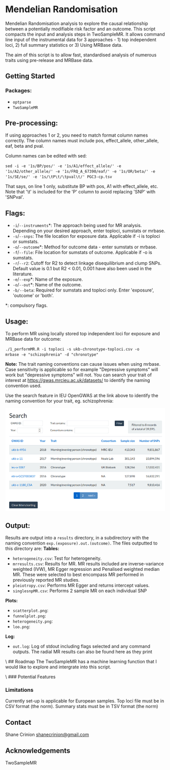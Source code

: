 # Mendelian Randomisation
Mendelian Randomisation analysis to explore the causal relationship between a potentially modifiable risk factor and an outcome. This script compacts the input and analysis steps in TwoSampleMR. It allows command line input of the instrumental data for 3 approaches - 1) top independent loci, 2) full summary statistics or 3) Using MRBase data. 

The aim of this script is to allow fast, standardised analysis of numerous traits using pre-release and MRBase data.


<!-- GETTING STARTED -->
## Getting Started
### Packages:
- <code>optparse</code>
- <code>TwoSampleMR</code>

## Pre-processing:
If using approaches 1 or 2, you need to match format column names correctly. The column names must include pos, effect_allele, other_allele, eaf, beta and pval.

Column names can be edited with sed:

<code>sed -i -e '1s/BP/pos/' -e '1s/A1/effect_allele/' -e '1s/A2/other_allele/' -e '1s/FRQ_A_67390/eaf/' -e '1s/OR/beta/' -e '1s/SE/se/' -e '1s/\tP\t/\tpval\t/' PGC3-cp.tsv</code>

That says, on line 1 only, substitute BP with pos, A1 with effect_allele, etc. Note that '\t' is included for the 'P' column to avoid replacing 'SNP' with 'SNPval'. 

<!-- USAGE EXAMPLES -->
## Flags:
- <code>-i</code>/<code>--instruments</code>\*:  The approach being used for MR analysis. Depending on your desired approach, enter toploci, sumstats or mrbase.  
- <code>-s</code>/<code>--snps</code>: The file location for exposure data. Applicable if </code>-i</code> is toploci or sumstats.
- <code>-o</code>/<code>--outcome</code>\*: Method for outcome data - enter sumstats or mrbase.
- <code>-f</code>/<code>--file</code>: File location for sumstats of outcome. Applicable if -o is sumstats. 
- <code>-r</code>/<code>--r2</code>: Cutoff for R2 to detect linkage disequilibrium and clump SNPs. Default value is 0.1 but R2 < 0.01, 0.001 have also been used in the literature.
- <code>-e</code>/<code>--exp</code>\*: Name of the exposure.
- <code>-o</code>/<code>--out</code>\*: Name of the outcome.
- <code>-b/--beta</code>\: Required for sumstats and toploci only. Enter 'exposure', 'outcome' or 'both'.

\*: compulsory flags.

## Usage:

To perform MR using locally stored top independent loci for exposure and MRBase data for outcome: 

<code>./1_performMR.R  -i toploci -s ukb-chronotype-toploci.csv -o mrbase -e "schizophrenia" -d "chronotype" </code> 

<b>Note:</b> The trait naming conventions can cause issues when using mrbase. Case sensitivity is applicable so for example "Depressive symptoms" will work but "depressive symptoms" will not. You can search your trait of interest at https://gwas.mrcieu.ac.uk/datasets/ to identify the naming convention used.

Use the search feature in IEU OpenGWAS at the link above to identify the naming convention for your trait, eg. schizophrenia:

![Search](./img/GWAS_search.png)

## Output:
Results are output into a <code>results</code> directory, in a subdirectory with the naming convention <code>exp.(exposure).out.(outcome)</code>. The files outputted to this directory are:
<b>Tables:</b>
- <code>heterogeneity.csv</code>: Test for heterogeneity.  
- <code>mrresults.csv</code>: Results for MR. MR results included are inverse-variance weighted (IVW), MR Egger regression and Penalised weighted median MR. These were selected to best encompass MR performed in previously reported MR studies. 
- <code>pleiotropy.csv</code>: Performs MR Egger and returns intercept values.
- <code>singlesnpMR.csv</code>: Performs 2 sample MR on each individual SNP

<b>Plots:</b>
- <code>scatterplot.png</code>:  
- <code>funnelplot.png</code>: 
- <code>heterogeneity.png</code>:
- <code>loo.png</code>:

<b>Log:</b>
- <code>out.log</code>: Log of stdout including flags selected and any command outputs. The radial MR results can also be found here as they print


<!-- ROADMAP -->
\\ ## Roadmap
The TwoSampleMR has a machine learning function that I would like to explore and intergrate into this script.

\\ ### Potential Features

### Limitations 
Currently set-up is applicable for European samples.
Top loci file must be in CSV format (the norm).
Summary stats must be in TSV format (the norm)

<!-- CONTACT -->
## Contact
Shane Crinion
shanecrinion@gmail.com

<!-- ACKNOWLEDGEMENTS -->
## Acknowledgements
TwoSampleMR
